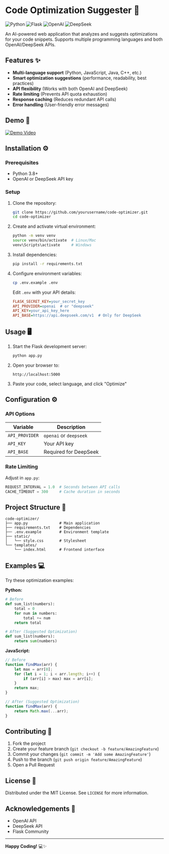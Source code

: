 # **Code Optimization Suggester** 🚀

![Python](https://img.shields.io/badge/Python-3.8+-blue.svg)
![Flask](https://img.shields.io/badge/Flask-2.0+-green.svg)
![OpenAI](https://img.shields.io/badge/OpenAI-API-yellow.svg)
![DeepSeek](https://img.shields.io/badge/DeepSeek-API-orange.svg)

An AI-powered web application that analyzes and suggests optimizations for your code snippets. Supports multiple programming languages and both OpenAI/DeepSeek APIs.

## **Features** ✨

- **Multi-language support** (Python, JavaScript, Java, C++, etc.)
- **Smart optimization suggestions** (performance, readability, best practices)
- **API flexibility** (Works with both OpenAI and DeepSeek)
- **Rate limiting** (Prevents API quota exhaustion)
- **Response caching** (Reduces redundant API calls)
- **Error handling** (User-friendly error messages)

## **Demo** 🎥

[![Demo Video](https://img.youtube.com/vi/YOUR_VIDEO_ID/0.jpg)](https://youtu.be/YOUR_VIDEO_ID)

## **Installation** ⚙️

### **Prerequisites**
- Python 3.8+
- OpenAI or DeepSeek API key

### **Setup**
1. Clone the repository:
   ```bash
   git clone https://github.com/yourusername/code-optimizer.git
   cd code-optimizer
   ```

2. Create and activate virtual environment:
   ```bash
   python -m venv venv
   source venv/bin/activate  # Linux/Mac
   venv\Scripts\activate     # Windows
   ```

3. Install dependencies:
   ```bash
   pip install -r requirements.txt
   ```

4. Configure environment variables:
   ```bash
   cp .env.example .env
   ```
   Edit `.env` with your API details:
   ```ini
   FLASK_SECRET_KEY=your_secret_key
   API_PROVIDER=openai  # or "deepseek"
   API_KEY=your_api_key_here
   API_BASE=https://api.deepseek.com/v1  # Only for DeepSeek
   ```

## **Usage** 🖥️

1. Start the Flask development server:
   ```bash
   python app.py
   ```

2. Open your browser to:
   ```
   http://localhost:5000
   ```

3. Paste your code, select language, and click "Optimize"

## **Configuration** ⚙️

### **API Options**
| Variable | Description |
|----------|-------------|
| `API_PROVIDER` | `openai` or `deepseek` |
| `API_KEY` | Your API key |
| `API_BASE` | Required for DeepSeek |

### **Rate Limiting**
Adjust in `app.py`:
```python
REQUEST_INTERVAL = 1.0  # Seconds between API calls
CACHE_TIMEOUT = 300     # Cache duration in seconds
```

## **Project Structure** 📂
```
code-optimizer/
├── app.py              # Main application
├── requirements.txt    # Dependencies
├── .env.example        # Environment template
├── static/
│   └── style.css       # Stylesheet
└── templates/
    └── index.html      # Frontend interface
```

## **Examples** 💻

Try these optimization examples:

**Python:**
```python
# Before
def sum_list(numbers):
    total = 0
    for num in numbers:
        total += num
    return total

# After (Suggested Optimization)
def sum_list(numbers):
    return sum(numbers)
```

**JavaScript:**
```javascript
// Before
function findMax(arr) {
    let max = arr[0];
    for (let i = 1; i < arr.length; i++) {
        if (arr[i] > max) max = arr[i];
    }
    return max;
}

// After (Suggested Optimization)
function findMax(arr) {
    return Math.max(...arr);
}
```

## **Contributing** 🤝
1. Fork the project
2. Create your feature branch (`git checkout -b feature/AmazingFeature`)
3. Commit your changes (`git commit -m 'Add some AmazingFeature'`)
4. Push to the branch (`git push origin feature/AmazingFeature`)
5. Open a Pull Request

## **License** 📄
Distributed under the MIT License. See `LICENSE` for more information.

## **Acknowledgements** 🙏
- OpenAI API
- DeepSeek API
- Flask Community

---

**Happy Coding!** 💻✨
